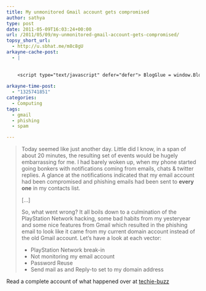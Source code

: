 ```yaml
---
title: My unmonitored Gmail account gets compromised
author: sathya
type: post
date: 2011-05-09T16:03:24+00:00
url: /2011/05/09/my-unmonitored-gmail-account-gets-compromised/
topsy_short_url:
  - http://u.sbhat.me/m8c8gU
arkayne-cache-post:
  - |
    
    
    <script type="text/javascript" defer="defer"> BlogGlue = window.BlogGlue || window.Arkayne || {}; BlogGlue.baseurl = 'http://www.blogglue.com'; BlogGlue.go = function(e, a, cid, gid) { var id = a.getAttribute('id'); var orig = a.getAttribute('href'); var target = a.getAttribute('target'); var redir = [BlogGlue.baseurl, 'link', cid, gid, ''].join('/'); redir += '?ts=' + Math.random(); redir += '&amp;url=' + escape(a.href); a.setAttribute('href', redir); setTimeout('BlogGlue.restore("' + id + '", "' + orig + '")', 0); return true; }; BlogGlue.restore = function(id, orig) { var a = document.getElementById(id); if (a) a.setAttribute('href', orig); }; </script> <div class="blogglue_plugin" style="display:block;margin:5px 0px 20px 0px;"> <h3 class="blogglue-header blogglue-inner"> More From sathyabhat </h3> <ul class="blogglue-links blogglue-inner"> <li id="blogglue-inner-1"><a href="http://sathyabh.at/2008/05/19/i-wanna-blow-up-my-school/?utm_source=BlogGlue_network&amp;utm_medium=BlogGlue_Plugin" id="blogglue-2967098" target="_parent" onclick="return BlogGlue.go(event, this, 2942098, 2967098);" title="I Wanna Blow up My School! » My World">I Wanna Blow up My School! » My World</a></li> <li id="blogglue-inner-2"><a href="http://sathyabh.at/2008/03/02/my-new-baby/?utm_source=BlogGlue_network&amp;utm_medium=BlogGlue_Plugin" id="blogglue-2959680" target="_parent" onclick="return BlogGlue.go(event, this, 2942098, 2959680);" title="My new baby » My World">My new baby » My World</a></li> <li id="blogglue-inner-3"><a href="http://sathyabh.at/2008/01/15/the-reason-why-my-room-was-raided/?utm_source=BlogGlue_network&amp;utm_medium=BlogGlue_Plugin" id="blogglue-2956333" target="_parent" onclick="return BlogGlue.go(event, this, 2942098, 2956333);" title="The reason why my room was raided » My World">The reason why my room was raided » My World</a></li> </ul> <div class="blogglue-footer" style="margin:10px 0px;display:block !important"> <a href="http://www.blogglue.com/12928-ab7e24be6f12e678fc1a468df18f3f3f/?utm_source=BlogGlue%20Plugin&amp;utm_medium=Recommend&amp;utm_campaign=Plugin&amp;coupon=SATHYABHAT&amp;blogglue_page=2942098" target="_blank" style="text-decoration:none !important;"> <img src="http://www.gravatar.com/avatar.php?default=%2F%2Fs3.amazonaws.com%2Farkayne-media%2Fimg%2Fprofile%2Fdefault_sm.png&amp;size=24&amp;gravatar_id=1375f202e61682cc4963295f4b0430dc" width="24" height="24" border="0" alt="Blog Margeting Related Posts Plugin For sathyabhat" style="display:inline;margin: 0 5px 0 10px; border:1px solid #AAA; width: 24px !important; height: 24px; !important;"/><span style="position:relative;top:-8px;font-family:'Trebuchet MS'; font-size: 0.8em;">Ask <strong>sathyabhat</strong> To Recommend Your Posts</span> </a> <img class="blogglue-hit" style="border:none;left:-9999px;position:absolute;" src="http://www.blogglue.com/widget/hit/2942098.GIF" border="0" alt="Blog Marketing Related Posts Plugin Counter" /> </div> </div>
    
arkayne-time-post:
  - "1325741851"
categories:
  - Computing
tags:
  - gmail
  - phishing
  - spam

---
```

> Today seemed like just another day. Little did I know, in a span of about 20 minutes, the resulting set of events would be hugely embarrassing for me. I had barely woken up, when my phone started going bonkers with notifications coming from emails, chats & twitter replies. A glance at the notifications indicated that my email account had been compromised and phishing emails had been sent to **every one** in my contacts list.
> 
> [&#8230;]
> 
> So, what went wrong? It all boils down to a culmination of the PlayStation Network hacking, some bad habits from my yesteryear and some nice features from Gmail which resulted in the phishing email to look like it came from my current domain account instead of the old Gmail account. Let’s have a look at each vector:
> 
>   * PlayStation Network break-in
>   * Not monitoring my email account
>   * Password Reuse
>   * Send mail as and Reply-to set to my domain address

Read a complete account of what happened over at <a href="http://techie-buzz.com/gmail/how-playstation-network-attack-password-reuse-and-unmonitored-account-resulted-in-mass-phishing.html" target="_blank">techie-buzz</a>